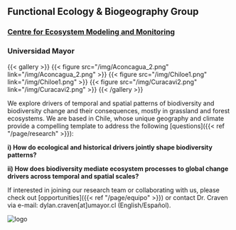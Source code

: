 ## Functional Ecology & Biogeography Group

### [Centre for Ecosystem Modeling and Monitoring](https://cem.umayor.cl/)
### Universidad Mayor

{{< gallery >}}
  {{< figure src="/img/Aconcagua_2.png" link="/img/Aconcagua_2.png" >}}
  {{< figure src="/img/Chiloe1.png" link="/img/Chiloe1.png" >}}
  {{< figure src="/img/Curacavi2.png" link="/img/Curacavi2.png"  >}}
{{< /gallery >}}

We explore drivers of temporal and spatial patterns of biodiversity and biodiversity change and their consequences, mostly in grassland and forest ecosystems. We are based in Chile, whose unique geography and climate provide a compelling template to address the following [questions]({{< ref "/page/research" >}}):

**i) How do ecological and historical drivers jointly shape biodiversity patterns?**

**ii) How does biodiversity mediate ecosystem processes to global change drivers across temporal and spatial scales?**

If interested in joining our research team or collaborating with us, please check out [opportunities]({{< ref "/page/equipo" >}}) or contact Dr. Craven via e-mail: dylan.craven[at]umayor.cl (English/Español).

![logo](/img/solo_verde333.png)
